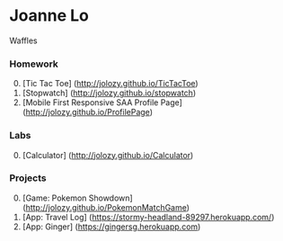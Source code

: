 # Joanne Lo

Waffles

### Homework
0. [Tic Tac Toe] (http://jolozy.github.io/TicTacToe)
0. [Stopwatch] (http://jolozy.github.io/stopwatch)
0. [Mobile First Responsive SAA Profile Page] (http://jolozy.github.io/ProfilePage)

### Labs
0. [Calculator] (http://jolozy.github.io/Calculator)

### Projects
0. [Game: Pokemon Showdown] (http://jolozy.github.io/PokemonMatchGame)
0. [App: Travel Log] (https://stormy-headland-89297.herokuapp.com/)
0. [App: Ginger] (https://gingersg.herokuapp.com)
